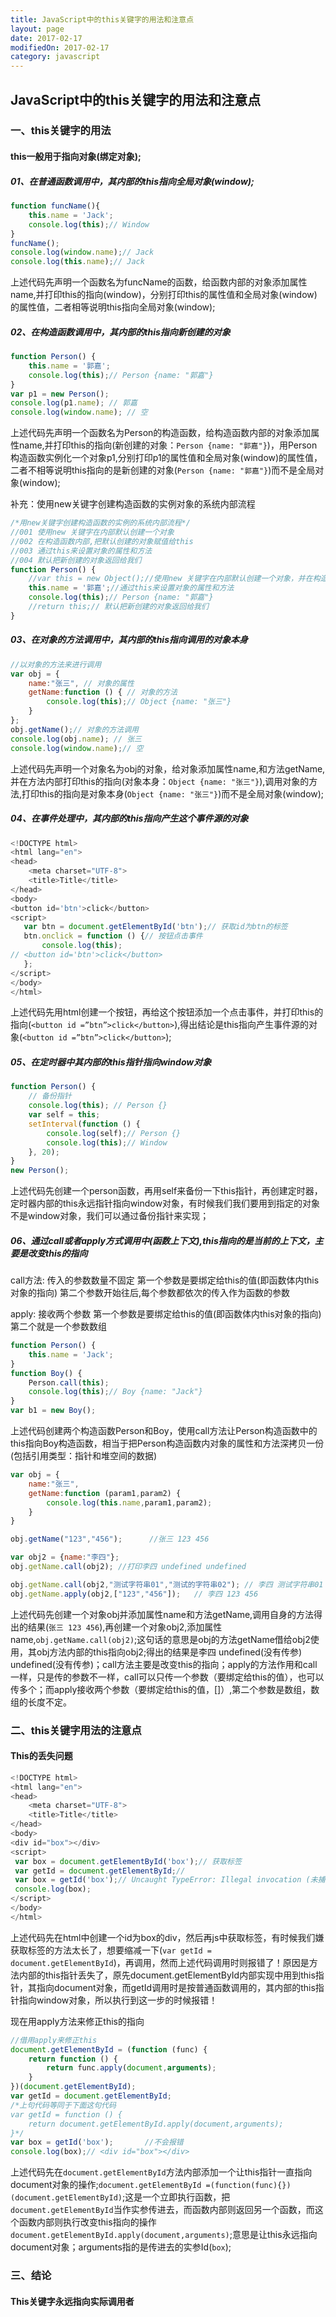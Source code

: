 ```yaml
---
title: JavaScript中的this关键字的用法和注意点
layout: page
date: 2017-02-17
modifiedOn: 2017-02-17
category: javascript
---
```

## JavaScript中的this关键字的用法和注意点
### 一、this关键字的用法
#### this一般用于指向对象(绑定对象);
##### 01、在普通函数调用中，其内部的this指向全局对象(window);
```javascript
function funcName(){
    this.name = 'Jack';
    console.log(this);// Window
}
funcName();
console.log(window.name);// Jack
console.log(this.name);// Jack
```
上述代码先声明一个函数名为funcName的函数，给函数内部的对象添加属性name,并打印this的指向(window)，分别打印this的属性值和全局对象(window)的属性值，二者相等说明this指向全局对象(window);

##### 02、在构造函数调用中，其内部的this指向新创建的对象
```javascript
function Person() {
    this.name = '郭嘉';
    console.log(this);// Person {name: "郭嘉"}
}
var p1 = new Person();
console.log(p1.name); // 郭嘉
console.log(window.name); // 空
```
上述代码先声明一个函数名为Person的构造函数，给构造函数内部的对象添加属性name,并打印this的指向(新创建的对象：`Person {name: "郭嘉"}`)，用Person构造函数实例化一个对象p1,分别打印p1的属性值和全局对象(window)的属性值，二者不相等说明this指向的是新创建的对象(`Person {name: "郭嘉"}`)而不是全局对象(window);

补充：使用new关键字创建构造函数的实例对象的系统内部流程
```javascript
/*用new关键字创建构造函数的实例的系统内部流程*/
//001 使用new 关键字在内部默认创建一个对象
//002 在构造函数内部,把默认创建的对象赋值给this
//003 通过this来设置对象的属性和方法
//004 默认把新创建的对象返回给我们
function Person() {
    //var this = new Object();//使用new 关键字在内部默认创建一个对象，并在构造函数内部,把默认创建的对象赋值给this
    this.name = '郭嘉';//通过this来设置对象的属性和方法
    console.log(this);// Person {name: "郭嘉"}
    //return this;// 默认把新创建的对象返回给我们
}
```

##### 03、在对象的方法调用中，其内部的this指向调用的对象本身
```javascript
//以对象的方法来进行调用
var obj = {
    name:"张三", // 对象的属性
    getName:function () { // 对象的方法
        console.log(this);// Object {name: "张三"}
    }
};
obj.getName();// 对象的方法调用
console.log(obj.name); // 张三
console.log(window.name);// 空
```
上述代码先声明一个对象名为obj的对象，给对象添加属性name,和方法getName,并在方法内部打印this的指向(对象本身：`Object {name: "张三"}`),调用对象的方法,打印this的指向是对象本身(`Object {name: "张三"}`)而不是全局对象(window);

##### 04、在事件处理中，其内部的this指向产生这个事件源的对象
```javascript
<!DOCTYPE html>
<html lang="en">
<head>
    <meta charset="UTF-8">
    <title>Title</title>
</head>
<body>
<button id='btn'>click</button>
<script>
   var btn = document.getElementById('btn');// 获取id为btn的标签
   btn.onclick = function () {// 按钮点击事件
       console.log(this);
// <button id='btn'>click</button>
   };
</script>
</body>
</html>
```
上述代码先用html创建一个按钮，再给这个按钮添加一个点击事件，并打印this的指向(`<button id =”btn”>click</button>`),得出结论是this指向产生事件源的对象(`<button id =”btn”>click</button>`);

##### 05、在定时器中其内部的this指针指向window对象
```javascript
function Person() {
    // 备份指针
    console.log(this); // Person {}
    var self = this;
    setInterval(function () {
        console.log(self);// Person {}
        console.log(this);// Window
    }, 20);
}
new Person();
```
上述代码先创建一个person函数，再用self来备份一下this指针，再创建定时器，定时器内部的this永远指针指向window对象，有时候我们我们要用到指定的对象不是window对象，我们可以通过备份指针来实现；

##### 06、通过call或者apply方式调用中(函数上下文),this指向的是当前的上下文，主要是改变this的指向
call方法: 传入的参数数量不固定
第一个参数是要绑定给this的值(即函数体内this对象的指向)
第二个参数开始往后,每个参数都依次的传入作为函数的参数

apply: 接收两个参数
第一个参数是要绑定给this的值(即函数体内this对象的指向)
第二个就是一个参数数组
```javascript
function Person() {
    this.name = 'Jack';
}
function Boy() {
    Person.call(this);
    console.log(this);// Boy {name: "Jack"}
}
var b1 = new Boy();
```
上述代码创建两个构造函数Person和Boy，使用call方法让Person构造函数中的this指向Boy构造函数，相当于把Person构造函数内对象的属性和方法深拷贝一份(包括引用类型：指针和堆空间的数据)

```javascript
var obj = {
    name:"张三",
    getName:function (param1,param2) {
        console.log(this.name,param1,param2);
    }
}

obj.getName("123","456");      //张三 123 456

var obj2 = {name:"李四"};
obj.getName.call(obj2); //打印李四 undefined undefined

obj.getName.call(obj2,"测试字符串01","测试的字符串02"); // 李四 测试字符串01 测试的字符串02
obj.getName.apply(obj2,["123","456"]);   // 李四 123 456
```
上述代码先创建一个对象obj并添加属性name和方法getName,调用自身的方法得出的结果(`张三 123 456`),再创建一个对象obj2,添加属性name,`obj.getName.call(obj2)`;这句话的意思是obj的方法getName借给obj2使用，其obj方法内部的this指向obj2;得出的结果是李四 undefined(没有传参)  undefined(没有传参)；call方法主要是改变this的指向；apply的方法作用和call一样，只是传的参数不一样，call可以只传一个参数（要绑定给this的值），也可以传多个；而apply接收两个参数（要绑定给this的值，[]）,第二个参数是数组，数组的长度不定。

### 二、this关键字用法的注意点
#### This的丢失问题
```javascript
<!DOCTYPE html>
<html lang="en">
<head>
    <meta charset="UTF-8">
    <title>Title</title>
</head>
<body>
<div id="box"></div>
<script>
 var box = document.getElementById('box');// 获取标签
 var getId = document.getElementById;//
 var box = getId('box');// Uncaught TypeError: Illegal invocation (未捕获的类型错误)
 console.log(box);
</script>
</body>
</html>
```
上述代码先在html中创建一个id为box的div，然后再js中获取标签，有时候我们嫌获取标签的方法太长了，想要缩减一下(`var getId = document.getElementById`)，再调用，然而上述代码调用时则报错了！原因是方法内部的this指针丢失了，原先document.getElementById内部实现中用到this指针，其指向document对象，而getId调用时是按普通函数调用的，其内部的this指针指向window对象，所以执行到这一步的时候报错！

现在用apply方法来修正this的指向
```javascript
//借用apply来修正this
document.getElementById = (function (func) {
    return function () {
        return func.apply(document,arguments);
    }
})(document.getElementById);
var getId = document.getElementById;
/*上句代码等同于下面这句代码
var getId = function () {
    return document.getElementById.apply(document,arguments);
}*/
var box = getId('box');       //不会报错
console.log(box);// <div id="box"></div>
```
上述代码先在`document.getElementById`方法内部添加一个让this指针一直指向document对象的操作;`document.getElementById =(function(func){})(document.getElementById)`;这是一个立即执行函数，把`document.getElementById`当作实参传进去，而函数内部则返回另一个函数，而这个函数内部则执行改变this指向的操作`document.getElementById.apply(document,arguments)`;意思是让this永远指向document对象；arguments指的是传进去的实参Id(`box`);

### 三、结论
#### This关键字永远指向实际调用者


